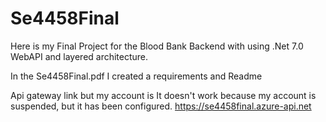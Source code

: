 # Se4458Final
Here is my Final Project for the Blood Bank Backend with using .Net 7.0 WebAPI and layered architecture.

In the Se4458Final.pdf I created a requirements and Readme


Api gateway link but my account is It doesn't work because my account is suspended, but it has been configured.
https://se4458final.azure-api.net
